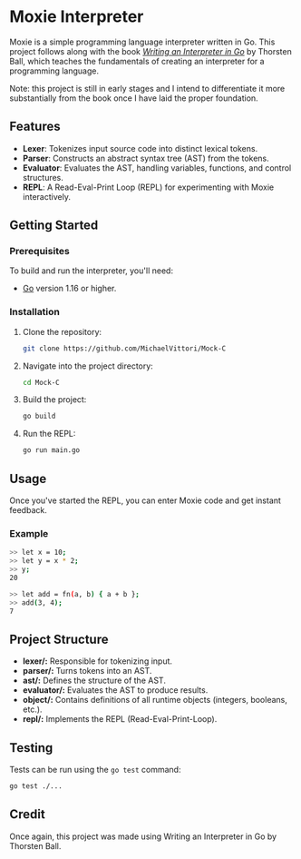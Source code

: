 # Moxie Interpreter

Moxie is a simple programming language interpreter written in Go. This project follows along with the book *[Writing an Interpreter in Go](https://interpreterbook.com/)* by Thorsten Ball, which teaches the fundamentals of creating an interpreter for a programming language.

Note: this project is still in early stages and I intend to differentiate it more substantially from the book once I have laid the proper foundation.

## Features

- **Lexer**: Tokenizes input source code into distinct lexical tokens.
- **Parser**: Constructs an abstract syntax tree (AST) from the tokens.
- **Evaluator**: Evaluates the AST, handling variables, functions, and control structures.
- **REPL**: A Read-Eval-Print Loop (REPL) for experimenting with Moxie interactively.

## Getting Started

### Prerequisites

To build and run the interpreter, you'll need:

- [Go](https://golang.org/dl/) version 1.16 or higher.

### Installation

1. Clone the repository:

    ```bash
    git clone https://github.com/MichaelVittori/Mock-C
    ```

2. Navigate into the project directory:

    ```bash
    cd Mock-C
    ```

3. Build the project:

    ```bash
    go build
    ```

4. Run the REPL: 
    ```bash
    go run main.go
    ```

## Usage

Once you've started the REPL, you can enter Moxie code and get instant feedback.

### Example

```bash
>> let x = 10;
>> let y = x * 2;
>> y;
20
```
```bash
>> let add = fn(a, b) { a + b };
>> add(3, 4);
7
```
## Project Structure
- **lexer/:** Responsible for tokenizing input.
- **parser/:** Turns tokens into an AST.
- **ast/:** Defines the structure of the AST.
- **evaluator/:** Evaluates the AST to produce results.
- **object/:** Contains definitions of all runtime objects (integers, booleans, etc.).
- **repl/:** Implements the REPL (Read-Eval-Print-Loop).

## Testing
Tests can be run using the ```go test``` command:
```bash
go test ./...
```

## Credit
Once again, this project was made using Writing an Interpreter in Go by Thorsten Ball.
